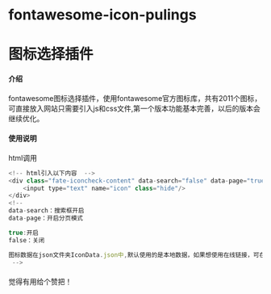 # fontawesome-icon-pulings
# 图标选择插件
#### 介绍
fontawesome图标选择插件，使用fontawesome官方图标库，共有2011个图标，可直接放入网站只需要引入js和css文件,第一个版本功能基本完善，以后的版本会继续优化。

#### 使用说明

html调用
```js
<!-- html引入以下内容  -->
<div class="fate-iconcheck-content" data-search="false" data-page="true">
	<input type="text" name="icon" class="hide"/>
</div>
<!-- 
data-search：搜索框开启
data-page：开启分页模式

true:开启
false：关闭

图标数据在json文件夹IconData.json中,默认使用的是本地数据，如果想使用在线链接，可在fate-icon-pulings.js中找到json/IconData.json进行更换
 -->

```

#### 
觉得有用给个赞把！


